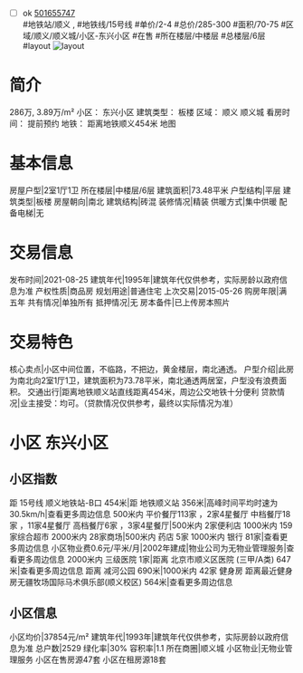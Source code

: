 - [ ] ok [501655747](https://bj.5i5j.com/ershoufang/501655747.html)  
 #地铁站/顺义 ,  #地铁线/15号线
#单价/2-4 #总价/285-300 #面积/70-75   #区域/顺义/顺义城/小区-东兴小区 #在售 #所在楼层/中楼层 #总楼层/6层 #layout 
![layout](http://image2a.5i5j.com/bdir/layout/5f454aea11854059b2d349b70b13633a.jpg_P5.jpg) 
# 简介 
 286万,  3.89万/m² 
小区： 东兴小区
建筑类型： 板楼
区域： 顺义 顺义城
看房时间： 提前预约
地铁： 距离地铁顺义454米 地图
# 基本信息 
 房屋户型|2室1厅1卫
所在楼层|中楼层/6层
建筑面积|73.48平米
户型结构|平层
建筑类型|板楼
房屋朝向|南北
建筑结构|砖混
装修情况|精装
供暖方式|集中供暖
配备电梯|无
# 交易信息 
 发布时间|2021-08-25
建筑年代|1995年|建筑年代仅供参考，实际房龄以政府信息为准
产权性质|商品房
规划用途|普通住宅
上次交易|2015-05-26
购房年限|满五年
共有情况|单独所有
抵押情况|无
房本备件|已上传房本照片
# 交易特色 
 核心卖点|小区中间位置，不临路，不把边，黄金楼层，南北通透。
户型介绍|此房为南北向2室1厅1卫，建筑面积为73.78平米，南北通透两居室，户型没有浪费面积。
交通出行|距离地铁顺义站直线距离454米，周边公交地铁十分便利
贷款情况|业主接受：均可。（贷款情况仅供参考，最终以实际情况为准）
# 小区 东兴小区
## 小区指数 
 距 15号线 顺义地铁站-B口 454米|距 地铁顺义站 356米|高峰时间平均时速为30.5km/h|查看更多周边信息
500米内 平价餐厅113家 ，2家4星餐厅
中档餐厅18家 ，11家4星餐厅
高档餐厅6家 ，3家4星餐厅|500米内 2家便利店
1000米内 159家综合超市
2000米内 28家商场|500米内 药店 5家
1000米内 银行 81家|查看更多周边信息
小区物业费0.6元/平米/月|2002年建成|物业公司为无物业管理服务|查看更多周边信息
2000米内 三级医院 1家|距离 北京市顺义区医院 (三甲/A类) 647米|查看更多周边信息
距离 减河公园 690米|1000米内 42家 健身房
距离最近健身房无疆牧场国际马术俱乐部(顺义校区) 564米|查看更多周边信息
## 小区信息 
 小区均价|37854元/m²
建筑年代|1993年|建筑年代仅供参考，实际房龄以政府信息为准
总户数|2529
绿化率|30%
容积率|1.1
所在商圈|顺义城
小区物业|无物业管理服务
小区在售房源47套
小区在租房源18套

